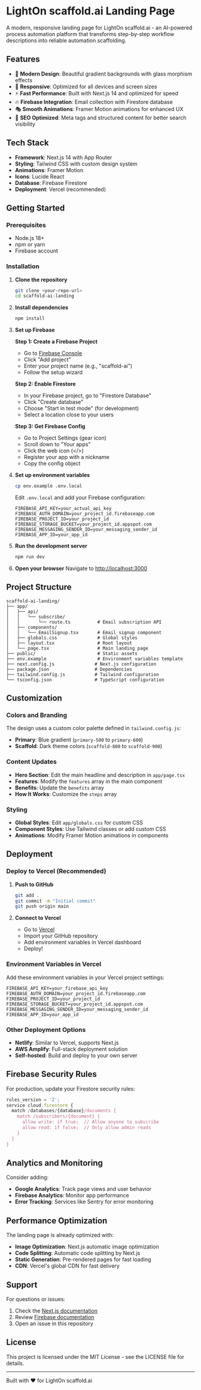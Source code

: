 # LightOn scaffold.ai Landing Page

A modern, responsive landing page for LightOn scaffold.ai - an AI-powered process automation platform that transforms step-by-step workflow descriptions into reliable automation scaffolding.

## Features

- 🎨 **Modern Design**: Beautiful gradient backgrounds with glass morphism effects
- 📱 **Responsive**: Optimized for all devices and screen sizes
- ⚡ **Fast Performance**: Built with Next.js 14 and optimized for speed
- 🔥 **Firebase Integration**: Email collection with Firestore database
- 🎭 **Smooth Animations**: Framer Motion animations for enhanced UX
- 🎯 **SEO Optimized**: Meta tags and structured content for better search visibility

## Tech Stack

- **Framework**: Next.js 14 with App Router
- **Styling**: Tailwind CSS with custom design system
- **Animations**: Framer Motion
- **Icons**: Lucide React
- **Database**: Firebase Firestore
- **Deployment**: Vercel (recommended)

## Getting Started

### Prerequisites

- Node.js 18+ 
- npm or yarn
- Firebase account

### Installation

1. **Clone the repository**
   ```bash
   git clone <your-repo-url>
   cd scaffold-ai-landing
   ```

2. **Install dependencies**
   ```bash
   npm install
   ```

3. **Set up Firebase**

   **Step 1: Create a Firebase Project**
   - Go to [Firebase Console](https://console.firebase.google.com/)
   - Click "Add project"
   - Enter your project name (e.g., "scaffold-ai")
   - Follow the setup wizard

   **Step 2: Enable Firestore**
   - In your Firebase project, go to "Firestore Database"
   - Click "Create database"
   - Choose "Start in test mode" (for development)
   - Select a location close to your users

   **Step 3: Get Firebase Config**
   - Go to Project Settings (gear icon)
   - Scroll down to "Your apps"
   - Click the web icon (</>)
   - Register your app with a nickname
   - Copy the config object

4. **Set up environment variables**
   ```bash
   cp env.example .env.local
   ```
   
   Edit `.env.local` and add your Firebase configuration:
   ```env
   FIREBASE_API_KEY=your_actual_api_key
   FIREBASE_AUTH_DOMAIN=your_project_id.firebaseapp.com
   FIREBASE_PROJECT_ID=your_project_id
   FIREBASE_STORAGE_BUCKET=your_project_id.appspot.com
   FIREBASE_MESSAGING_SENDER_ID=your_messaging_sender_id
   FIREBASE_APP_ID=your_app_id
   ```

5. **Run the development server**
   ```bash
   npm run dev
   ```

6. **Open your browser**
   Navigate to [http://localhost:3000](http://localhost:3000)

## Project Structure

```
scaffold-ai-landing/
├── app/
│   ├── api/
│   │   └── subscribe/
│   │       └── route.ts          # Email subscription API
│   ├── components/
│   │   └── EmailSignup.tsx       # Email signup component
│   ├── globals.css               # Global styles
│   ├── layout.tsx                # Root layout
│   └── page.tsx                  # Main landing page
├── public/                       # Static assets
├── env.example                   # Environment variables template
├── next.config.js               # Next.js configuration
├── package.json                 # Dependencies
├── tailwind.config.js           # Tailwind configuration
└── tsconfig.json                # TypeScript configuration
```

## Customization

### Colors and Branding

The design uses a custom color palette defined in `tailwind.config.js`:

- **Primary**: Blue gradient (`primary-500` to `primary-600`)
- **Scaffold**: Dark theme colors (`scaffold-800` to `scaffold-900`)

### Content Updates

- **Hero Section**: Edit the main headline and description in `app/page.tsx`
- **Features**: Modify the `features` array in the main component
- **Benefits**: Update the `benefits` array
- **How It Works**: Customize the `steps` array

### Styling

- **Global Styles**: Edit `app/globals.css` for custom CSS
- **Component Styles**: Use Tailwind classes or add custom CSS
- **Animations**: Modify Framer Motion animations in components

## Deployment

### Deploy to Vercel (Recommended)

1. **Push to GitHub**
   ```bash
   git add .
   git commit -m "Initial commit"
   git push origin main
   ```

2. **Connect to Vercel**
   - Go to [Vercel](https://vercel.com)
   - Import your GitHub repository
   - Add environment variables in Vercel dashboard
   - Deploy!

### Environment Variables in Vercel

Add these environment variables in your Vercel project settings:

```
FIREBASE_API_KEY=your_firebase_api_key
FIREBASE_AUTH_DOMAIN=your_project_id.firebaseapp.com
FIREBASE_PROJECT_ID=your_project_id
FIREBASE_STORAGE_BUCKET=your_project_id.appspot.com
FIREBASE_MESSAGING_SENDER_ID=your_messaging_sender_id
FIREBASE_APP_ID=your_app_id
```

### Other Deployment Options

- **Netlify**: Similar to Vercel, supports Next.js
- **AWS Amplify**: Full-stack deployment solution
- **Self-hosted**: Build and deploy to your own server

## Firebase Security Rules

For production, update your Firestore security rules:

```javascript
rules_version = '2';
service cloud.firestore {
  match /databases/{database}/documents {
    match /subscribers/{document} {
      allow write: if true;  // Allow anyone to subscribe
      allow read: if false;  // Only allow admin reads
    }
  }
}
```

## Analytics and Monitoring

Consider adding:

- **Google Analytics**: Track page views and user behavior
- **Firebase Analytics**: Monitor app performance
- **Error Tracking**: Services like Sentry for error monitoring

## Performance Optimization

The landing page is already optimized with:

- **Image Optimization**: Next.js automatic image optimization
- **Code Splitting**: Automatic code splitting by Next.js
- **Static Generation**: Pre-rendered pages for fast loading
- **CDN**: Vercel's global CDN for fast delivery

## Support

For questions or issues:

1. Check the [Next.js documentation](https://nextjs.org/docs)
2. Review [Firebase documentation](https://firebase.google.com/docs)
3. Open an issue in this repository

## License

This project is licensed under the MIT License - see the LICENSE file for details.

---

Built with ❤️ for LightOn scaffold.ai 